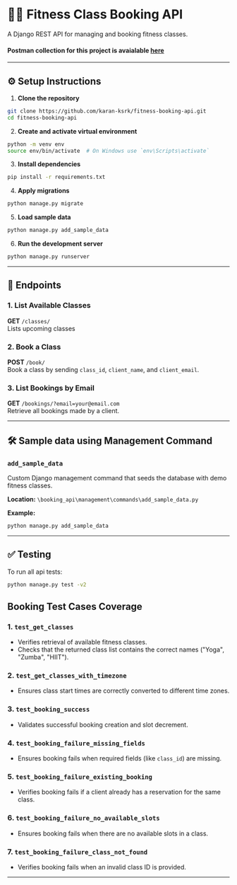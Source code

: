 # 🏋️‍♀️ Fitness Class Booking API

A Django REST API for managing and booking fitness classes.

#### Postman collection for this project is avaialable [here](https://www.postman.com/interstellar-desert-4342-1/workspace/fitness-class-booking/collection/7249639-b5fc3b05-b441-4590-bb85-b89137f3bc87?action=share&creator=7249639)

---

## ⚙️ Setup Instructions

1. **Clone the repository**

```bash
git clone https://github.com/karan-ksrk/fitness-booking-api.git
cd fitness-booking-api
```

2. **Create and activate virtual environment**

```bash
python -m venv env
source env/bin/activate  # On Windows use `env\Scripts\activate`
```

3. **Install dependencies**

```bash
pip install -r requirements.txt
```

4. **Apply migrations**

```bash
python manage.py migrate
```

5. **Load sample data**

```bash
python manage.py add_sample_data
```

6. **Run the development server**

```bash
python manage.py runserver
```

---

## 🚀 Endpoints

### 1. List Available Classes

**GET** `/classes/`  
Lists upcoming classes

### 2. Book a Class

**POST** `/book/`  
Book a class by sending `class_id`, `client_name`, and `client_email`.

### 3. List Bookings by Email

**GET** `/bookings/?email=your@email.com`  
Retrieve all bookings made by a client.

---

## 🛠️ Sample data using Management Command

### `add_sample_data`

Custom Django management command that seeds the database with demo fitness classes.

**Location:** `\booking_api\management\commands\add_sample_data.py`

**Example:**

```bash
python manage.py add_sample_data
```

---

## ✅ Testing

To run all api tests:

```bash
python manage.py test -v2
```

## Booking Test Cases Coverage

### 1. `test_get_classes`

- Verifies retrieval of available fitness classes.
- Checks that the returned class list contains the correct names ("Yoga", "Zumba", "HIIT").

### 2. `test_get_classes_with_timezone`

- Ensures class start times are correctly converted to different time zones.

### 3. `test_booking_success`

- Validates successful booking creation and slot decrement.

### 4. `test_booking_failure_missing_fields`

- Ensures booking fails when required fields (like `class_id`) are missing.

### 5. `test_booking_failure_existing_booking`

- Verifies booking fails if a client already has a reservation for the same class.

### 6. `test_booking_failure_no_available_slots`

- Ensures booking fails when there are no available slots in a class.

### 7. `test_booking_failure_class_not_found`

- Verifies booking fails when an invalid class ID is provided.

---
